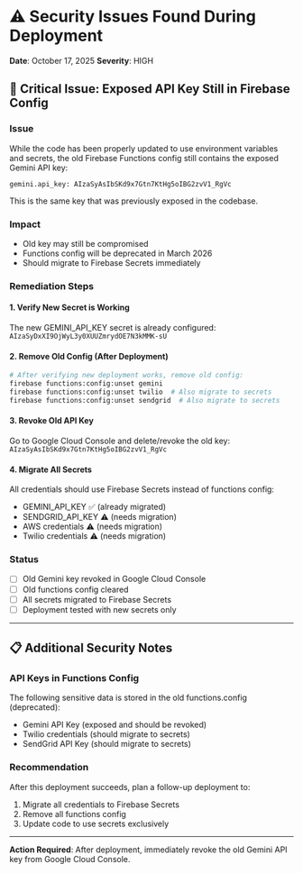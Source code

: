# ⚠️ Security Issues Found During Deployment

**Date**: October 17, 2025
**Severity**: HIGH

## 🔴 Critical Issue: Exposed API Key Still in Firebase Config

### Issue
While the code has been properly updated to use environment variables and secrets, the old Firebase Functions config still contains the exposed Gemini API key:

```
gemini.api_key: AIzaSyAsIbSKd9x7Gtn7KtHg5oIBG2zvV1_RgVc
```

This is the same key that was previously exposed in the codebase.

### Impact
- Old key may still be compromised
- Functions config will be deprecated in March 2026
- Should migrate to Firebase Secrets immediately

### Remediation Steps

#### 1. Verify New Secret is Working
The new GEMINI_API_KEY secret is already configured: `AIzaSyDxXI9OjWyL3y0XUUZmrydOE7N3kMMK-sU`

#### 2. Remove Old Config (After Deployment)
```bash
# After verifying new deployment works, remove old config:
firebase functions:config:unset gemini
firebase functions:config:unset twilio  # Also migrate to secrets
firebase functions:config:unset sendgrid  # Also migrate to secrets
```

#### 3. Revoke Old API Key
Go to Google Cloud Console and delete/revoke the old key: `AIzaSyAsIbSKd9x7Gtn7KtHg5oIBG2zvV1_RgVc`

#### 4. Migrate All Secrets
All credentials should use Firebase Secrets instead of functions config:
- GEMINI_API_KEY ✅ (already migrated)
- SENDGRID_API_KEY ⚠️ (needs migration)
- AWS credentials ⚠️ (needs migration)
- Twilio credentials ⚠️ (needs migration)

### Status
- [ ] Old Gemini key revoked in Google Cloud Console
- [ ] Old functions config cleared
- [ ] All secrets migrated to Firebase Secrets
- [ ] Deployment tested with new secrets only

---

## 📋 Additional Security Notes

### API Keys in Functions Config
The following sensitive data is stored in the old functions.config (deprecated):
- Gemini API Key (exposed and should be revoked)
- Twilio credentials (should migrate to secrets)
- SendGrid API Key (should migrate to secrets)

### Recommendation
After this deployment succeeds, plan a follow-up deployment to:
1. Migrate all credentials to Firebase Secrets
2. Remove all functions config
3. Update code to use secrets exclusively

---

**Action Required**: After deployment, immediately revoke the old Gemini API key from Google Cloud Console.

